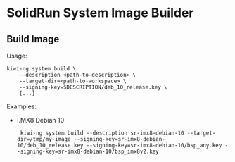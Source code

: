 # SolidRun System Image Builder

## Build Image

Usage:

    kiwi-ng system build \
    	--description <path-to-description> \
    	--target-dir=<path-to-workspace> \
    	--signing-key=$DESCRIPTION/deb_10_release.key \
    	[...]

Examples:
- i.MX8 Debian 10

       kiwi-ng system build --description sr-imx8-debian-10 --target-dir=/tmp/my-image --signing-key=sr-imx8-debian-10/deb_10_release.key --signing-key=sr-imx8-debian-10/bsp_any.key --signing-key=sr-imx8-debian-10/bsp_imx8v2.key
